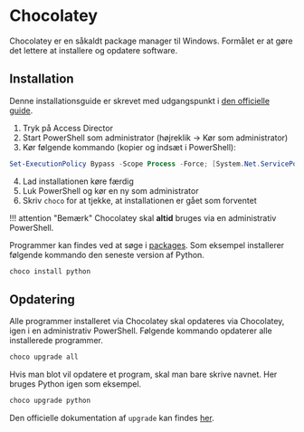 # Chocolatey
Chocolatey er en såkaldt package manager til Windows. Formålet er at gøre det lettere at installere og opdatere software.

## Installation
Denne installationsguide er skrevet med udgangspunkt i [den officielle guide](https://chocolatey.org/install).

1. Tryk på Access Director
2. Start PowerShell som administrator (højreklik -> Kør som administrator)
3. Kør følgende kommando (kopier og indsæt i PowerShell): 
```powershell 
Set-ExecutionPolicy Bypass -Scope Process -Force; [System.Net.ServicePointManager]::SecurityProtocol = [System.Net.ServicePointManager]::SecurityProtocol -bor 3072; iex ((New-Object System.Net.WebClient).DownloadString('https://chocolatey.org/install.ps1'))
```
4. Lad installationen køre færdig
5. Luk PowerShell og kør en ny som administrator
6. Skriv `choco` for at tjekke, at installationen er gået som forventet

!!! attention "Bemærk"
    Chocolatey skal **altid** bruges via en administrativ PowerShell.
    
Programmer kan findes ved at søge i [packages](https://chocolatey.org/packages).
Som eksempel installerer følgende kommando den seneste version af Python.

```powershell 
choco install python
```

## Opdatering 
Alle programmer installeret via Chocolatey skal opdateres via Chocolatey, igen i en administrativ PowerShell. Følgende kommando opdaterer alle installerede programmer.

```powershell 
choco upgrade all
```

Hvis man blot vil opdatere et program, skal man bare skrive navnet. Her bruges Python igen som eksempel.

```powershell 
choco upgrade python
```

Den officielle dokumentation af `upgrade` kan findes [her](https://docs.chocolatey.org/en-us/choco/commands/upgrade).
